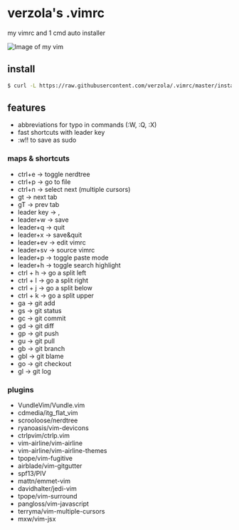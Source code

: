# verzola's .vimrc
my vimrc and 1 cmd auto installer

![Image of my vim](https://raw.githubusercontent.com/verzola/.vimrc/master/vimux.png)

## install
```sh
$ curl -L https://raw.githubusercontent.com/verzola/.vimrc/master/install.sh | sh
```

## features
- abbreviations for typo in commands (:W, :Q, :X)
- fast shortcuts with leader key
- :w!! to save as sudo

### maps & shortcuts
- ctrl+e -> toggle nerdtree
- ctrl+p -> go to file
- ctrl+n -> select next (multiple cursors)
- gt -> next tab
- gT -> prev tab
- leader key -> ,
- leader+w -> save
- leader+q -> quit
- leader+x -> save&quit
- leader+ev -> edit vimrc
- leader+sv -> source vimrc
- leader+p -> toggle paste mode
- leader+h -> toggle search highlight
- ctrl + h -> go a split left
- ctrl + l -> go a split right
- ctrl + j -> go a split below
- ctrl + k -> go a split upper
- <space>ga -> git add
- <space>gs -> git status
- <space>gc -> git commit
- <space>gd -> git diff
- <space>gp -> git push
- <space>gu -> git pull
- <space>gb -> git branch
- <space>gbl -> git blame
- <space>go -> git checkout
- <space>gl -> git log

### plugins
- VundleVim/Vundle.vim
- cdmedia/itg_flat_vim
- scrooloose/nerdtree
- ryanoasis/vim-devicons
- ctrlpvim/ctrlp.vim
- vim-airline/vim-airline
- vim-airline/vim-airline-themes
- tpope/vim-fugitive
- airblade/vim-gitgutter
- spf13/PIV
- mattn/emmet-vim
- davidhalter/jedi-vim
- tpope/vim-surround
- pangloss/vim-javascript
- terryma/vim-multiple-cursors
- mxw/vim-jsx


